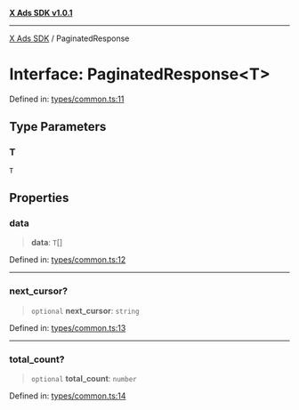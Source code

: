 [**X Ads SDK v1.0.1**](../README.md)

***

[X Ads SDK](../globals.md) / PaginatedResponse

# Interface: PaginatedResponse\<T\>

Defined in: [types/common.ts:11](https://github.com/kage1020/x-ads-sdk/blob/main/src/types/common.ts#L11)

## Type Parameters

### T

`T`

## Properties

### data

> **data**: `T`[]

Defined in: [types/common.ts:12](https://github.com/kage1020/x-ads-sdk/blob/main/src/types/common.ts#L12)

***

### next\_cursor?

> `optional` **next\_cursor**: `string`

Defined in: [types/common.ts:13](https://github.com/kage1020/x-ads-sdk/blob/main/src/types/common.ts#L13)

***

### total\_count?

> `optional` **total\_count**: `number`

Defined in: [types/common.ts:14](https://github.com/kage1020/x-ads-sdk/blob/main/src/types/common.ts#L14)
